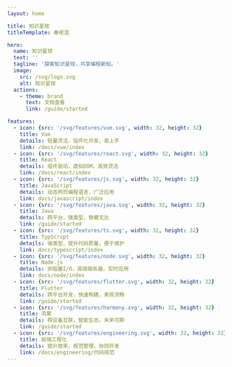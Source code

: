 ```yaml
---
layout: home

title: 知识星球
titleTemplate: 秦佬湿

hero:
  name: 知识星球
  text: ''
  tagline: '探索知识星球，共享编程新知。'
  image:
    src: /svg/logo.svg
    alt: 知识星球
  actions:
    - theme: brand
      text: 文档查看
      link: /guide/started

features:
  - icon: {src: '/svg/features/vue.svg', width: 32, height: 32}
    title: Vue
    details: 轻量灵活，组件化开发，易上手
    link: /docs/vue/index
  - icon: {src: '/svg/features/react.svg', width: 32, height: 32}
    title: React
    details: 组件驱动，虚拟DOM，高效灵活
    link: /docs/react/index
  - icon: {src: '/svg/features/js.svg', width: 32, height: 32}
    title: JavaScript
    details: 动态网页编程语言，广泛应用
    link: docs/javascript/index
  - icon: {src: '/svg/features/java.svg', width: 32, height: 32}
    title: Java
    details: 跨平台，强类型，稳健无比
    link: /guide/started
  - icon: {src: '/svg/features/ts.svg', width: 32, height: 32}
    title: TypScript
    details: 强类型，提升代码质量，便于维护
    link: docs/typescript/index
  - icon: {src: '/svg/features/node.svg', width: 32, height: 32}
    title: Node.js
    details: 非阻塞I/O，高效服务器，实时应用
    link: docs/node/index
  - icon: {src: '/svg/features/flutter.svg', width: 32, height: 32}
    title: Flutter
    details: 跨平台开发，快速构建，美观流畅
    link: /guide/started
  - icon: {src: '/svg/features/harmony.svg', width: 32, height: 32}
    title: 鸿蒙
    details: 跨设备互联，智能生态，未来可期
    link: /guide/started
  - icon: {src: '/svg/features/engineering.svg', width: 32, height: 32}
    title: 前端工程化
    details: 提升效率，规范管理，协同开发
    link: /docs/engineering/代码规范
---
```


<script setup lang="ts">
import { onMounted } from 'vue'
import { fetchVersion } from '.vitepress/utils/fetchVersion.ts'

onMounted(() => {
  fetchVersion()
})
</script>
